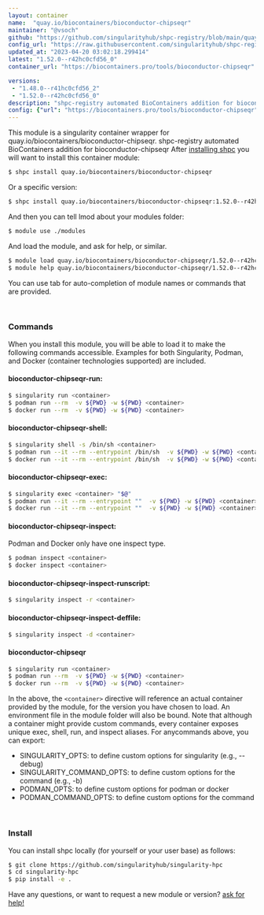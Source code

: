 ```yaml
---
layout: container
name:  "quay.io/biocontainers/bioconductor-chipseqr"
maintainer: "@vsoch"
github: "https://github.com/singularityhub/shpc-registry/blob/main/quay.io/biocontainers/bioconductor-chipseqr/container.yaml"
config_url: "https://raw.githubusercontent.com/singularityhub/shpc-registry/main/quay.io/biocontainers/bioconductor-chipseqr/container.yaml"
updated_at: "2023-04-20 03:02:18.299414"
latest: "1.52.0--r42hc0cfd56_0"
container_url: "https://biocontainers.pro/tools/bioconductor-chipseqr"

versions:
 - "1.48.0--r41hc0cfd56_2"
 - "1.52.0--r42hc0cfd56_0"
description: "shpc-registry automated BioContainers addition for bioconductor-chipseqr"
config: {"url": "https://biocontainers.pro/tools/bioconductor-chipseqr", "maintainer": "@vsoch", "description": "shpc-registry automated BioContainers addition for bioconductor-chipseqr", "latest": {"1.52.0--r42hc0cfd56_0": "sha256:93c4896a67d868ffa21ca9b93b93d040dc0aec0590d33f6bd78e684984f61c9b"}, "tags": {"1.48.0--r41hc0cfd56_2": "sha256:86cf9673db70cfc6758f9e99a1f3b85773b450360ea2da0e647971b73393e0b1", "1.52.0--r42hc0cfd56_0": "sha256:93c4896a67d868ffa21ca9b93b93d040dc0aec0590d33f6bd78e684984f61c9b"}, "docker": "quay.io/biocontainers/bioconductor-chipseqr"}
---
```


This module is a singularity container wrapper for quay.io/biocontainers/bioconductor-chipseqr.
shpc-registry automated BioContainers addition for bioconductor-chipseqr
After [installing shpc](#install) you will want to install this container module:


```bash
$ shpc install quay.io/biocontainers/bioconductor-chipseqr
```

Or a specific version:

```bash
$ shpc install quay.io/biocontainers/bioconductor-chipseqr:1.52.0--r42hc0cfd56_0
```

And then you can tell lmod about your modules folder:

```bash
$ module use ./modules
```

And load the module, and ask for help, or similar.

```bash
$ module load quay.io/biocontainers/bioconductor-chipseqr/1.52.0--r42hc0cfd56_0
$ module help quay.io/biocontainers/bioconductor-chipseqr/1.52.0--r42hc0cfd56_0
```

You can use tab for auto-completion of module names or commands that are provided.

<br>

### Commands

When you install this module, you will be able to load it to make the following commands accessible.
Examples for both Singularity, Podman, and Docker (container technologies supported) are included.

#### bioconductor-chipseqr-run:

```bash
$ singularity run <container>
$ podman run --rm  -v ${PWD} -w ${PWD} <container>
$ docker run --rm  -v ${PWD} -w ${PWD} <container>
```

#### bioconductor-chipseqr-shell:

```bash
$ singularity shell -s /bin/sh <container>
$ podman run --it --rm --entrypoint /bin/sh  -v ${PWD} -w ${PWD} <container>
$ docker run --it --rm --entrypoint /bin/sh  -v ${PWD} -w ${PWD} <container>
```

#### bioconductor-chipseqr-exec:

```bash
$ singularity exec <container> "$@"
$ podman run --it --rm --entrypoint ""  -v ${PWD} -w ${PWD} <container> "$@"
$ docker run --it --rm --entrypoint ""  -v ${PWD} -w ${PWD} <container> "$@"
```

#### bioconductor-chipseqr-inspect:

Podman and Docker only have one inspect type.

```bash
$ podman inspect <container>
$ docker inspect <container>
```

#### bioconductor-chipseqr-inspect-runscript:

```bash
$ singularity inspect -r <container>
```

#### bioconductor-chipseqr-inspect-deffile:

```bash
$ singularity inspect -d <container>
```



#### bioconductor-chipseqr

```bash
$ singularity run <container>
$ podman run --rm  -v ${PWD} -w ${PWD} <container>
$ docker run --rm  -v ${PWD} -w ${PWD} <container>
```


In the above, the `<container>` directive will reference an actual container provided
by the module, for the version you have chosen to load. An environment file in the
module folder will also be bound. Note that although a container
might provide custom commands, every container exposes unique exec, shell, run, and
inspect aliases. For anycommands above, you can export:

 - SINGULARITY_OPTS: to define custom options for singularity (e.g., --debug)
 - SINGULARITY_COMMAND_OPTS: to define custom options for the command (e.g., -b)
 - PODMAN_OPTS: to define custom options for podman or docker
 - PODMAN_COMMAND_OPTS: to define custom options for the command

<br>

### Install

You can install shpc locally (for yourself or your user base) as follows:

```bash
$ git clone https://github.com/singularityhub/singularity-hpc
$ cd singularity-hpc
$ pip install -e .
```

Have any questions, or want to request a new module or version? [ask for help!](https://github.com/singularityhub/singularity-hpc/issues)